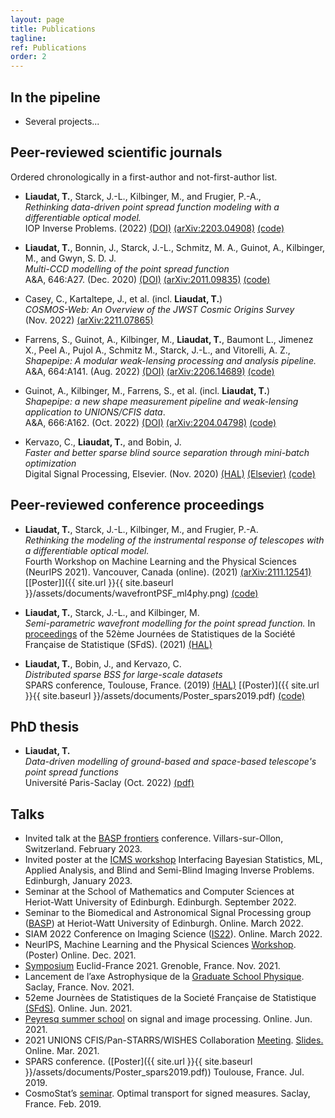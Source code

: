 ```yaml
---
layout: page
title: Publications
tagline:
ref: Publications
order: 2
---
```


## In the pipeline

<!-- * *Deep Plug & Plays optical prior for ground-based telescope PSF models...* (First author, journal article) -->
* Several projects...

## Peer-reviewed scientific journals

Ordered chronologically in a first-author and not-first-author list.

* **Liaudat, T.**, Starck, J.-L., Kilbinger, M., and Frugier, P.-A.,  
    *Rethinking data-driven point spread function modeling with a differentiable optical model.*  
    IOP Inverse Problems. (2022) [(DOI)](https://doi.org/10.1088/1361-6420/acb664) [(arXiv:2203.04908)](https://arxiv.org/abs/2203.04908) [(code)](https://github.com/tobias-liaudat/wf-psf)

* **Liaudat, T.**, Bonnin, J., Starck, J.-L., Schmitz, M. A., Guinot, A., Kilbinger, M., and Gwyn, S. D. J.  
    *Multi-CCD modelling of the point spread function*    
    A&A, 646:A27. (Dec. 2020) [(DOI)](https://doi.org/10.1051/0004-6361/202039584) [(arXiv:2011.09835)](https://arxiv.org/abs/2011.09835) [(code)](https://github.com/CosmoStat/mccd)

* Casey, C., Kartaltepe, J., et al. (incl. **Liaudat, T.**)  
    *COSMOS-Web: An Overview of the JWST Cosmic Origins Survey*  
    (Nov. 2022) [(arXiv:2211.07865)](https://arxiv.org/abs/2211.07865)

* Farrens, S., Guinot, A., Kilbinger, M., **Liaudat, T.**, Baumont L., Jimenez X., Peel A., Pujol A., Schmitz M., Starck, J.-L., and Vitorelli, A. Z.,  
    *Shapepipe: A modular weak-lensing processing and analysis pipeline.*  
    A&A, 664:A141. (Aug. 2022) [(DOI)](https://doi.org/10.1051/0004-6361/202243970) [(arXiv:2206.14689)](https://arxiv.org/abs/2206.14689) [(code)](https://github.com/CosmoStat/shapepipe)

* Guinot, A., Kilbinger, M., Farrens, S., et al. (incl. **Liaudat, T.**)    
    *Shapepipe: a new shape measurement pipeline and weak-lensing application to UNIONS/CFIS data*.  
    A&A, 666:A162. (Oct. 2022) [(DOI)](https://doi.org/10.1051/0004-6361/202141847) [(arXiv:2204.04798)](https://arxiv.org/abs/2204.04798) [(code)](https://github.com/CosmoStat/shapepipe)

* Kervazo, C., **Liaudat, T.**, and Bobin, J.   
    *Faster and better sparse blind source separation through mini-batch optimization*    
    Digital Signal Processing, Elsevier. (Nov. 2020) [(HAL)](https://hal.archives-ouvertes.fr/hal-02426991/) [(Elsevier)](https://doi.org/10.1016/j.dsp.2020.102827) [(code)](https://github.com/jbobin/dGMCA)

## Peer-reviewed conference proceedings

* **Liaudat, T.**, Starck, J.-L., Kilbinger, M., and Frugier, P.-A.  
    *Rethinking the modeling of the instrumental response of telescopes with a differentiable optical model.*  
    Fourth Workshop on Machine Learning and the Physical Sciences (NeurIPS 2021). Vancouver, Canada (online). (2021) [(arXiv:2111.12541)](https://arxiv.org/abs/2111.12541) [[Poster]]({{ site.url }}{{ site.baseurl }}/assets/documents/wavefrontPSF_ml4phy.png) [(code)](https://github.com/tobias-liaudat/wf-psf)

* **Liaudat, T.**, Starck, J.-L., and Kilbinger, M.  
    *Semi-parametric wavefront modelling for the point spread function.*
    In [proceedings](https://jds2021.sciencesconf.org/) of the 52ème Journées de Statistiques de la Société Française de Statistique (SFdS). (2021) [(HAL)](https://hal.archives-ouvertes.fr/hal-03444576)

* **Liaudat, T.**, Bobin, J., and Kervazo, C.  
    *Distributed sparse BSS for large-scale datasets*    
    SPARS conference, Toulouse, France. (2019) [(HAL)](https://hal.archives-ouvertes.fr/hal-02088466/) [(Poster)]({{ site.url }}{{ site.baseurl }}/assets/documents/Poster_spars2019.pdf) [(code)](https://github.com/tobias-liaudat/DGMCA)

## PhD thesis

* **Liaudat, T.**  
    *Data-driven modelling of ground-based and space-based telescope's point spread functions*  
    Université Paris-Saclay (Oct. 2022) [(pdf)](https://theses.hal.science/tel-03944690)

## Talks

* Invited talk at the [BASP frontiers](https://baspfrontiers.org) conference. Villars-sur-Ollon, Switzerland. February 2023.
* Invited poster at the [ICMS workshop](https://www.icms.org.uk/workshops/2023/interfacing-bayesian-statistics-machine-learning-applied-analysis-and-blind-and-semi) Interfacing Bayesian Statistics, ML, Applied Analysis, and Blind and Semi-Blind Imaging Inverse Problems. Edinburgh, January 2023.
* Seminar at the School of Mathematics and Computer Sciences at Heriot-Watt University of Edinburgh. Edinburgh. September 2022.
* Seminar to the Biomedical and Astronomical Signal Processing group ([BASP](https://www.hw.ac.uk/uk/schools/engineering-physical-sciences/institutes/sensors-signals-systems/basp.htm)) at Heriot-Watt University of Edinburgh. Online. March 2022.
* SIAM 2022 Conference on Imaging Science ([IS22](https://www.siam.org/conferences/cm/conference/is22)). Online. March 2022.
* NeurIPS, Machine Learning and the Physical Sciences [Workshop](https://ml4physicalsciences.github.io/2021/). (Poster) Online. Dec. 2021.
* [Symposium](https://indico.in2p3.fr/event/24640/) Euclid-France 2021. Grenoble, France. Nov. 2021.
* Lancement de l’axe Astrophysique de la [Graduate School Physique](https://openagenda.com/universite-paris-saclay/events/astrophysiqueparis-saclay). Saclay, France. Nov. 2021.
* 52eme Journèes de Statistiques de la Societé Française de Statistique [(SFdS)](https://jds2021.sciencesconf.org/). Online. Jun. 2021.
* [Peyresq summer school](http://gretsi.fr/peyresq21/index.php) on signal and image processing. Online. Jun. 2021.
* 2021 UNIONS CFIS/Pan-STARRS/WISHES Collaboration [Meeting](https://indico.in2p3.fr/event/23099/overview). [Slides.](https://github.com/tobias-liaudat/slides/tree/master/slides/2021-03-UNIONS_consortium_meeting)  Online. Mar. 2021.
* SPARS conference. ([Poster]({{ site.url }}{{ site.baseurl }}/assets/documents/Poster_spars2019.pdf)) Toulouse, France. Jul. 2019.
* CosmoStat’s [seminar](https://www.cosmostat.org/events/cosmosclub/cosmosclub-toby). Optimal transport for signed measures. Saclay, France. Feb. 2019.


